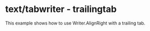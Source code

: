 # text/tabwriter - trailingtab

This example shows how to use Writer.AlignRight with a trailing tab.
